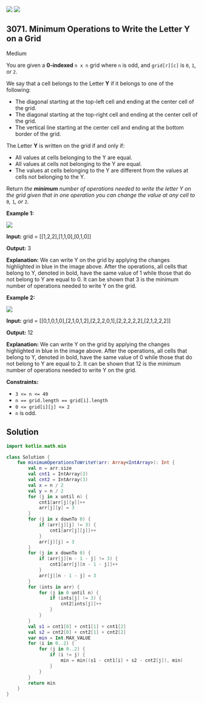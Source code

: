 [![](https://img.shields.io/github/stars/javadev/LeetCode-in-Kotlin?label=Stars&style=flat-square)](https://github.com/javadev/LeetCode-in-Kotlin)
[![](https://img.shields.io/github/forks/javadev/LeetCode-in-Kotlin?label=Fork%20me%20on%20GitHub%20&style=flat-square)](https://github.com/javadev/LeetCode-in-Kotlin/fork)

## 3071\. Minimum Operations to Write the Letter Y on a Grid

Medium

You are given a **0-indexed** `n x n` grid where `n` is odd, and `grid[r][c]` is `0`, `1`, or `2`.

We say that a cell belongs to the Letter **Y** if it belongs to one of the following:

*   The diagonal starting at the top-left cell and ending at the center cell of the grid.
*   The diagonal starting at the top-right cell and ending at the center cell of the grid.
*   The vertical line starting at the center cell and ending at the bottom border of the grid.

The Letter **Y** is written on the grid if and only if:

*   All values at cells belonging to the Y are equal.
*   All values at cells not belonging to the Y are equal.
*   The values at cells belonging to the Y are different from the values at cells not belonging to the Y.

Return _the **minimum** number of operations needed to write the letter Y on the grid given that in one operation you can change the value at any cell to_ `0`_,_ `1`_,_ _or_ `2`_._

**Example 1:**

![](https://assets.leetcode.com/uploads/2024/01/22/y2.png)

**Input:** grid = \[\[1,2,2],[1,1,0],[0,1,0]]

**Output:** 3

**Explanation:** We can write Y on the grid by applying the changes highlighted in blue in the image above. After the operations, all cells that belong to Y, denoted in bold, have the same value of 1 while those that do not belong to Y are equal to 0. It can be shown that 3 is the minimum number of operations needed to write Y on the grid.

**Example 2:**

![](https://assets.leetcode.com/uploads/2024/01/22/y3.png)

**Input:** grid = \[\[0,1,0,1,0],[2,1,0,1,2],[2,2,2,0,1],[2,2,2,2,2],[2,1,2,2,2]]

**Output:** 12

**Explanation:** We can write Y on the grid by applying the changes highlighted in blue in the image above. After the operations, all cells that belong to Y, denoted in bold, have the same value of 0 while those that do not belong to Y are equal to 2. It can be shown that 12 is the minimum number of operations needed to write Y on the grid.

**Constraints:**

*   `3 <= n <= 49`
*   `n == grid.length == grid[i].length`
*   `0 <= grid[i][j] <= 2`
*   `n` is odd.

## Solution

```kotlin
import kotlin.math.min

class Solution {
    fun minimumOperationsToWriteY(arr: Array<IntArray>): Int {
        val n = arr.size
        val cnt1 = IntArray(3)
        val cnt2 = IntArray(3)
        val x = n / 2
        val y = n / 2
        for (j in x until n) {
            cnt1[arr[j][y]]++
            arr[j][y] = 3
        }
        for (j in x downTo 0) {
            if (arr[j][j] != 3) {
                cnt1[arr[j][j]]++
            }
            arr[j][j] = 3
        }
        for (j in x downTo 0) {
            if (arr[j][n - 1 - j] != 3) {
                cnt1[arr[j][n - 1 - j]]++
            }
            arr[j][n - 1 - j] = 3
        }
        for (ints in arr) {
            for (j in 0 until n) {
                if (ints[j] != 3) {
                    cnt2[ints[j]]++
                }
            }
        }
        val s1 = cnt1[0] + cnt1[1] + cnt1[2]
        val s2 = cnt2[0] + cnt2[1] + cnt2[2]
        var min = Int.MAX_VALUE
        for (i in 0..2) {
            for (j in 0..2) {
                if (i != j) {
                    min = min((s1 - cnt1[i] + s2 - cnt2[j]), min)
                }
            }
        }
        return min
    }
}
```